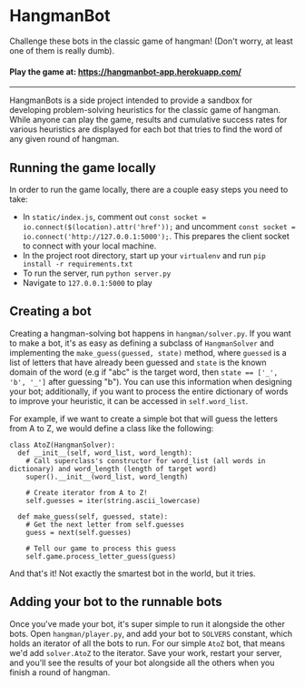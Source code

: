 # HangmanBot
Challenge these bots in the classic game of hangman! (Don't worry, at least one of them is really dumb).

#### Play the game at: https://hangmanbot-app.herokuapp.com/
---------------------
HangmanBots is a side project intended to provide a sandbox for developing problem-solving heuristics 
for the classic game of hangman. While anyone can play the game, results and cumulative success rates
for various heuristics are displayed for each bot that tries to find the word of any given round of
hangman. 

## Running the game locally
In order to run the game locally, there are a couple easy steps you need to take:
* In `static/index.js`, comment out `const socket = io.connect($(location).attr('href'));` and uncomment
`const socket = io.connect('http://127.0.0.1:5000');`. This prepares the client socket to connect with your
local machine.
* In the project root directory, start up your `virtualenv` and run `pip install -r requirements.txt`
* To run the server, run `python server.py`
* Navigate to `127.0.0.1:5000` to play

## Creating a bot
Creating a hangman-solving bot happens in `hangman/solver.py`. If you want to make a bot,
it's as easy as defining a subclass of `HangmanSolver` and implementing the `make_guess(guessed, state)` method, 
where `guessed` is a list of letters that have already been guessed and `state` is the known domain of the word (e.g if 
"abc" is the target word, then `state == ['_', 'b', '_']` after guessing "b"). You can use this information when designing
your bot; additionally, if you want to process the entire dictionary of words to improve your heuristic, it can be accessed
in `self.word_list`.

For example, if we want to create a simple bot that will guess the letters from A to Z, we would define a class like the following:
```
class AtoZ(HangmanSolver):
  def __init__(self, word_list, word_length):
    # Call superclass's constructor for word_list (all words in dictionary) and word_length (length of target word)
    super().__init__(word_list, word_length)
    
    # Create iterator from A to Z!
    self.guesses = iter(string.ascii_lowercase)
  
  def make_guess(self, guessed, state):
    # Get the next letter from self.guesses
    guess = next(self.guesses)
    
    # Tell our game to process this guess
    self.game.process_letter_guess(guess)
```
And that's it! Not exactly the smartest bot in the world, but it tries.

## Adding your bot to the runnable bots
Once you've made your bot, it's super simple to run it alongside the other
bots. Open `hangman/player.py`, and add your bot to `SOLVERS` constant, which
holds an iterator of all the bots to run. For our simple `AtoZ` bot, that means
we'd add `solver.AtoZ` to the iterator. Save your work, restart your server,
and you'll see the results of your bot alongside all the others when you finish
a round of hangman.
